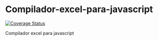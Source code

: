 # Compilador-excel-para-javascript

[![Coverage Status](https://coveralls.io/repos/github/henrikesilverio/Compilador-excel-para-javascript/badge.svg?branch=master)](https://coveralls.io/github/henrikesilverio/Compilador-excel-para-javascript?branch=master)

Compilador excel para javascript
